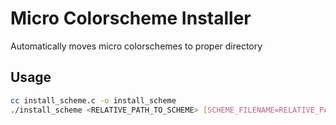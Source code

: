# Micro Colorscheme Installer

Automatically moves micro colorschemes to proper directory

## Usage

```bash
cc install_scheme.c -o install_scheme
./install_scheme <RELATIVE_PATH_TO_SCHEME> [SCHEME_FILENAME=RELATIVE_PATH_TO_SCHEME]
```
